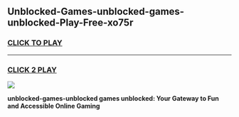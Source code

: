 
## Unblocked-Games-unblocked-games-unblocked-Play-Free-xo75r
<h3>
<a href="https://premium76.site?title=unblocked-games-unblocked&ref=10A">CLICK TO PLAY</a></h3>
<hr>

<h3>
<a href="https://premium76.site?title=unblocked-games-unblocked&ref=10A">CLICK 2 PLAY</a>
  
</h3>

<a href="https://premium76.site?title=unblocked-games-unblocked&ref=10A"><img src="https://clearcache.store/games.png"></a>


**unblocked-games-unblocked games unblocked: Your Gateway to Fun and Accessible Online Gaming**
